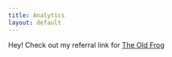 ```yaml
---
title: Analytics
layout: default
---
```


Hey! Check out my referral link for [The Old Frog](http://www.theoldfrog.co.uk?utm_source=christhesoul)
